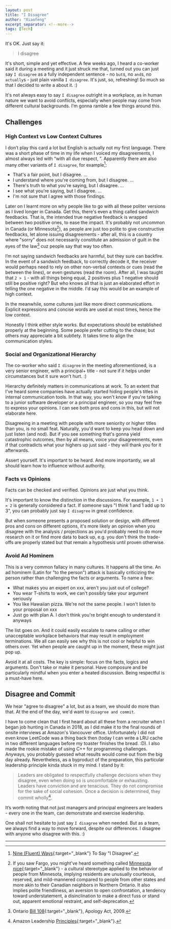 ```yaml
---
layout: post
title: "I Disagree"
author: "Xiaofeng"
excerpt_separator: <!--more-->
tags: [Tech]
---
```

It's OK. Just say it<!--more-->:

> I disagree

It's short, simple and yet effective. A few weeks ago, I heard a co-worker said it during a meeting and it just struck me that, turned out you can just say `I disagree` as a fully independent sentence - no `but`s, no `and`s, no `actually`s - just plain vanilla `I disagree`. It's just, so, refreshing! So much so that I decided to write a about it. :)

It's not always easy to say `I disagree` outright in a workplace, as in human nature we want to avoid conflicts, especially when people may come from different cultural backgrounds. I'm gonna ramble a few things around this.

## Challenges

### High Context vs Low Context Cultures

I don’t play this card a lot but English is actually not my first language. There was a short phase of time in my life when I voiced my disagreements, I almost always led with “with all due respect, ”. Apparently there are also many other variants of `I disagree`, for example[^fn1]:

* That's a fair point, but I disagree. ...
* I understand where you're coming from, but I disagree. ...
* There's truth to what you're saying, but I disagree. ...
* I see what you're saying, but I disagree. ...
* I'm not sure that I agree with those findings.

Later on I learnt more on why people like to go with all these politer versions as I lived longer in Canada. Get this, there's even a thing called sandwich feedbacks. That is, the intended true negative feedback is wrapped between two positive ones, to ease the impact. It's probably not uncommon in Canada (or Minnesota[^fn2]), as people are just too polite to give constructive feedbacks, let alone issuing disagreements - after all, this is a country where "sorry" does not necessarily constitute an admission of guilt in the eyes of the law[^fn3] cuz people say that way too often.

I’m not saying sandwich feedbacks are harmful, but they sure can backfire. In the event of a sandwich feedback, to correctly decode it, the receiver would perhaps need to rely on other non-verbal contexts or cues (read the between the lines), or even gestures (read the room). After all, I was taught that `2 > 1` - with all things being equal, 2 positives plus 1 negative should still be positive right? But who knows all that is just an elaborated effort in telling the one negative in the middle. I'd say this would be an example of high context.

In the meanwhile, some cultures just like more direct communications. Explicit expressions and concise words are used at most times, hence the low context.

Honestly I think either style works. But expectations should be established properly at the beginning. Some people prefer cutting to the chase; but others may appreciate a bit subtlety. It takes time to align the communication styles.

### Social and Organizational Hierarchy

The co-worker who said `I disagree` in the meeting aforementioned, is a very senior engineer, with a principal+ title - not sure if it helps under circumstances but it sure won't hurt. :)

Hierarchy definitely matters in communications at work. To an extent that I've heard some companies have actually started hiding people's titles in internal communication tools. In that way, you won't know if you're talking to a junior software developer or a principal engineer, so you may feel free to express your opinions. I can see both pros and cons in this, but will not elaborate here.

Disagreeing in a meeting with people with more seniority or higher titles than you, is no small feat. Naturally, you'd want to keep you head down and just listen (and nod). But if you see something that's gonna yield catastrophic outcomes, then by all means, voice your disagreements, even if that contradicts what your highers up just said - they will thank you for it afterwards.

Assert yourself. It's important to be heard. And more importantly, we all should learn how to influence without authority.

### Facts vs Opinions

Facts can be checked and verified. Opinions are just what you think.

It's important to know the distinction in the discussions. For example, `1 + 1 = 2` is generally considered a fact. If someone says "I think 1 and 1 add up to 3", you can probably just say `I disagree` in great confidence.

But when someone presents a proposed solution or design, with different pros and cons on different options, it's more likely an opinion when you disagree with the analysis / projections as you'd probably need to do more research on it or find more data to back up, e.g. you don't think the trade-offs are properly stated but that remain a hypothesis until proven otherwise.

### Avoid Ad Hominem

This is a very common fallacy in many cultures. It happens all the time. An ad hominem (Latin for "to the person") attack is basically criticizing the person rather than challenging the facts or arguments. To name a few:

* What makes you an expert on xxx, aren't you just out of college?
* You wear T-shirts to work, we can't possibly take your argument seriously
* You like Hawaiian pizza. We're not the same people. I won't listen to your proposal on xxx
* Just go with plan A. I don't think you're bright enough to understand it anyways

The list goes on. And it could easily escalate to name calling or other unacceptable workplace behaviors that may result in employment terminations. We all can easily see why this is not cool or helpful to win others over. Yet when people are caught up in the moment, these might just pop up.

Avoid it at all costs. The key is simple: focus on the facts, logics and arguments. Don't take or make it personal. Have composure and be particularly mindful when you enter a heated discussion. Being respectful is a must-have here.

## Disagree and Commit

We hear "agree to disagree" a lot, but as a team, we should do more than that. At the end of the day, we'd want to `disagree and commit`.

I have to come clean that I first heard about all these from a recruiter when I began job hunting in Canada in 2018, as I did make it to the final rounds of onsite interviews at Amazon's Vancouver office. Unfortunately I did not even know LeetCode was a thing back then (today I can write a LRU cache in two different languages before my toaster finishes the bread. :D). I also made the rookie mistake of using C++ for programming challenges. Anyways, you probably guessed what results would come out from the big day already. Nevertheless, as a byproduct of the preparation, this particular leadership principle kinda stuck in my mind. I stand by it:

> Leaders are obligated to respectfully challenge decisions when they disagree, even when doing so is uncomfortable or exhausting. Leaders have conviction and are tenacious. They do not compromise for the sake of social cohesion. Once a decision is determined, they commit wholly[^fn4].

It’s worth noting that not just managers and principal engineers are leaders - every one in the team, can demonstrate and exercise leadership.

One shall not hesitate to just say `I disagree` when needed. But as a team, we always find a way to move forward, despite our differences. I disagree with anyone who disagree with this. :)

---
[^fn1]: [Nine (Fluent) Ways](https://languagetool.org/insights/post/i-disagree-synonyms){:target="_blank"} To Say "I Disagree".
[^fn2]: If you saw Fargo, you might've heard something called [Minnesota nice](https://en.wikipedia.org/wiki/Minnesota_nice){:target="_blank"} - a cultural stereotype applied to the behavior of people from Minnesota, implying residents are unusually courteous, reserved, and mild-mannered compared to people from other states and more akin to their Canadian neighbors in Northern Ontario. It also implies polite friendliness, an aversion to open confrontation, a tendency toward understatement, a disinclination to make a direct fuss or stand out, apparent emotional restraint, and self-deprecation.
[^fn3]: Ontario [Bill 108](https://www.ola.org/en/legislative-business/bills/parliament-39/session-1/bill-108){:target="_blank"}, Apology Act, 2009.
[^fn4]: Amazon Leadership [Principles](https://www.amazon.jobs/content/en/our-workplace/leadership-principles){:target="_blank"}.
